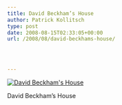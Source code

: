 ```yaml
---
title: David Beckham’s House
author: Patrick Kollitsch
type: post
date: 2008-08-15T02:33:05+00:00
url: /2008/08/david-beckhams-house/




---
```

<div class="flickr">
  <a href="http://www.flickr.com/photos/silpakhon/2747197090/" title="David Beckham's House"><img src="//farm4.static.flickr.com/3113/2747197090_64c145b85f.jpg" alt="David Beckham's House" /></a></p> 
  
  <p>
    David Beckham&#8217;s House
  </p>
</div>